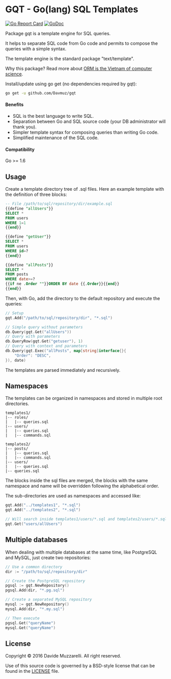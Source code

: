 # GQT - Go(lang) SQL Templates

[![Go Report Card](https://goreportcard.com/badge/github.com/Davmuz/gqt)](https://goreportcard.com/report/github.com/Davmuz/gqt) [![GoDoc](https://godoc.org/github.com/Davmuz/gqt?status.svg)](https://godoc.org/github.com/Davmuz/gqt)

Package gqt is a template engine for SQL queries.

It helps to separate SQL code from Go code and permits to compose the queries
with a simple syntax.

The template engine is the standard package "text/template".

Why this package?
Read more about [ORM is the Vietnam of computer science](http://blog.codinghorror.com/object-relational-mapping-is-the-vietnam-of-computer-science/).

Install/update using go get (no dependencies required by gqt):

```bash
go get -u github.com/Davmuz/gqt
```

#### Benefits

- SQL is the best language to write SQL.
- Separation between Go and SQL source code (your DB administrator will thank
you).
- Simpler template syntax for composing queries than writing Go code.
- Simplified maintenance of the SQL code.

#### Compatibility

Go >= 1.6

## Usage


Create a template directory tree of .sql files. Here an example template with
the definition of three blocks:

```sql
-- File /path/to/sql/repository/dir/example.sql
{{define "allUsers"}}
SELECT *
FROM users
WHERE 1=1
{{end}}

{{define "getUser"}}
SELECT *
FROM users
WHERE id=?
{{end}}

{{define "allPosts"}}
SELECT *
FROM posts
WHERE date>=?
{{if ne .Order ""}}ORDER BY date {{.Order}}{{end}}
{{end}}
```

Then, with Go, add the directory to the default repository and execute the
queries:

```go
// Setup
gqt.Add("/path/to/sql/repository/dir", "*.sql")

// Simple query without parameters
db.Query(gqt.Get("allUsers"))
// Query with parameters
db.QueryRow(gqt.Get("getuser"), 1)
// Query with context and parameters
db.Query(gqt.Exec("allPosts", map[string]interface{}{
	"Order": "DESC",
}), date)
```

The templates are parsed immediately and recursively.

## Namespaces

The templates can be organized in namespaces and stored in multiple root
directories.

```
templates1/
|-- roles/
|	|-- queries.sql
|-- users/
|	|-- queries.sql
|	|-- commands.sql

templates2/
|-- posts/
|	|-- queries.sql
|	|-- commands.sql
|-- users/
|	|-- queries.sql
|-- queries.sql
```

The blocks inside the sql files are merged, the blocks with the same namespace
and name will be overridden following the alphabetical order.

The sub-directories are used as namespaces and accessed like:

```go
gqt.Add("../templates1", "*.sql")
gqt.Add("../templates2", "*.sql")

// Will search inside templates1/users/*.sql and templates2/users/*.sql
gqt.Get("users/allUsers")
```

## Multiple databases

When dealing with multiple databases at the same time, like PostgreSQL and
MySQL, just create two repositories:

```go
// Use a common directory
dir := "/path/to/sql/repository/dir"

// Create the PostgreSQL repository
pgsql := gqt.NewRepository()
pgsql.Add(dir, "*.pg.sql")

// Create a separated MySQL repository
mysql := gqt.NewRepository()
mysql.Add(dir, "*.my.sql")

// Then execute
pgsql.Get("queryName")
mysql.Get("queryName")
```

## License

Copyright © 2016 Davide Muzzarelli. All right reserved.

Use of this source code is governed by a BSD-style license that can be found in the [LICENSE](LICENSE) file.
